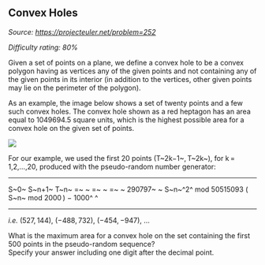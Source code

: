 Convex Holes
------------

*Source: https://projecteuler.net/problem=252*


*Difficulty rating: 80%*

Given a set of points on a plane, we define a convex hole to be a convex
polygon having as vertices any of the given points and not containing
any of the given points in its interior (in addition to the vertices,
other given points may lie on the perimeter of the polygon).

As an example, the image below shows a set of twenty points and a few
such convex holes. The convex hole shown as a red heptagon has an area
equal to 1049694.5 square units, which is the highest possible area for
a convex hole on the given set of points.

![](project/images/p252_convexhole.gif)

For our example, we used the first 20 points (T~2k−1~, T~2k~), for
k = 1,2,…,20, produced with the pseudo-random number generator:

  ------------------------ ------------------------ ------------------------
  S~0~                     S~n+1~                   T~n~
  =~ ~                     =~ ~                     =~ ~
  290797~ ~                S~n~^2^ mod 50515093     ( S~n~ mod 2000 ) −
                                                    1000^ ^
  ------------------------ ------------------------ ------------------------

*i.e.* (527, 144), (−488, 732), (−454, −947), …

What is the maximum area for a convex hole on the set containing the
first 500 points in the pseudo-random sequence?\
 Specify your answer including one digit after the decimal point.
